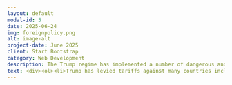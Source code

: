 ```yaml
---
layout: default
modal-id: 5
date: 2025-06-24
img: foreignpolicy.png
alt: image-alt
project-date: June 2025
client: Start Bootstrap
category: Web Development
description: The Trump regime has implemented a number of dangerous and unethical foreing policy decisions. These including betraying the Ukrainian democracy, levying tariffs against US allies, and cutting USAID funding, which has led to the deaths of an estimated 300,000 people (mostly children). Below you will find a list of atrocities that the administration has either carried out or been complicit in. 
text: <div><ol><li>Trump has levied tariffs against many countries including our closest allies. <a href="https://www.cnbc.com/2025/06/25/trump-tariffs-lead-retail-to-rush-returns-items-back-to-resale-market.html">CNBC Article, </a> <a href="https://www.wsj.com/world/americas/trump-set-on-tariff-demands-as-canada-negotiations-head-towards-deadline-canadian-ambassador-says-a4a239b1">WSJ Article, </a> <a href="https://www.bloomberg.com/news/articles/2025-06-24/us-mexico-eye-import-quota-in-trade-talks-on-steel-deal">Bloomberg Article</a></li><li>Trump has pressured our NATO allies, threatened to annex Greenland and Canada, and bullied Ukraine into an unethical minerals deal. <a href="https://www.aljazeera.com/news/2025/6/24/nato-allies-set-to-approve-major-defence-spending-hike-at-hague-summit">Al Jazeera Article, </a> <a href="https://www.cnn.com/2025/05/04/world/greenland-annexation-threat-trump-nbc-interview-intl-hnk">CNN Article, </a> <a href="https://www.reuters.com/world/kyiv-is-ready-sign-resources-deal-with-us-ukraine-government-source-says-2025-04-30/">Reuters Article,</a> <a href="https://www.bbc.com/news/articles/czx82j5wd8vo">BBC Article</a></li><li>Trump and Elon Musk's DOGE led an illegal takeover of USAID and cut foreign aid programs, resulting in estimated hundreds of thousands of deaths and extensive suffering around the world. <a href="https://www.thetimes.com/us/american-politics/article/usaid-doge-deaths-children-cuts-7nb83dfkp">The Times Article, </a> <a href="https://www.propublica.org/article/trump-usaid-malawi-state-department-crime-sexual-violence-trafficking">ProPublica Article,  <a href="https://www.theguardian.com/us-news/2025/feb/05/musk-doge-takeover-usaid">Guardian Article,</a> <a href="https://www.pbs.org/newshour/world/children-die-after-usaid-funding-cuts-end-lifeline-for-displaced-communities-fleeing-violence">PBS Article </a></li><li>The administration launched a military attack on Iran, without approval from or notification of Congress, despite no solid evidence of any imminent threat. <a href="https://www.npr.org/2025/06/21/nx-s1-5441127/iran-us-strike-nuclear-trump">NPR Article, </a> <a href="https://www.cbsnews.com/news/trump-tulsi-gabbard-wrong-iran-nuclear-program/">CBS Article, </a> <a href="https://www.pbs.org/newshour/politics/americas-spies-say-iran-wasnt-building-a-nuclear-weapon-trump-dismisses-that-assessment">PBS Article </a></li><li>Trump is allowing wanted war criminal Vladimir Putin to land on US soil in Alaska for a meeting. <a href="https://www.bbc.com/news/articles/c776ddjer8no">BBC Article, </a> <a href="https://www.adn.com/alaska-news/anchorage/2025/08/13/anchorage-readies-for-trump-putin-meeting-with-many-details-still-in-flux/">Anchorage Daily News Article, </a> <a href="https://www.newsweek.com/could-vladimir-putin-arrested-alaska-2113727">Newsweek Article </a></li><li>Trump ordered a strike on a Venezuelan boat he claims was carrying narcotics, effectively murdering 11 people in international waters. <a href="https://www.npr.org/2025/09/02/nx-s1-5525984/venezuela-trump-drugs-caribbean">NPR Article, </a> <a href="https://www.rawstory.com/trump-2673958988/">Anchorage Daily News Article, </a> <a href="https://www.newsweek.com/could-vladimir-putin-arrested-alaska-2113727">Rawstory Article</a></li><li>The regime illegally seized a Venezuelan fishing boat inside of Venezuela's exclusive economic zone. <a href="https://www.cbsnews.com/news/venezuela-accuses-u-s-of-seizing-fishing-boat-in-caribbean/">CBS Article, </a> <a href="https://www.rawstory.com/trump-2673958988/">Anchorage Daily News Article, </a> <a href="https://www.pbs.org/newshour/world/venezuela-says-u-s-warship-raided-a-tuna-boat-as-tensions-rise-in-the-caribbean">PBS Article</a></li></ol></div>
---
```






